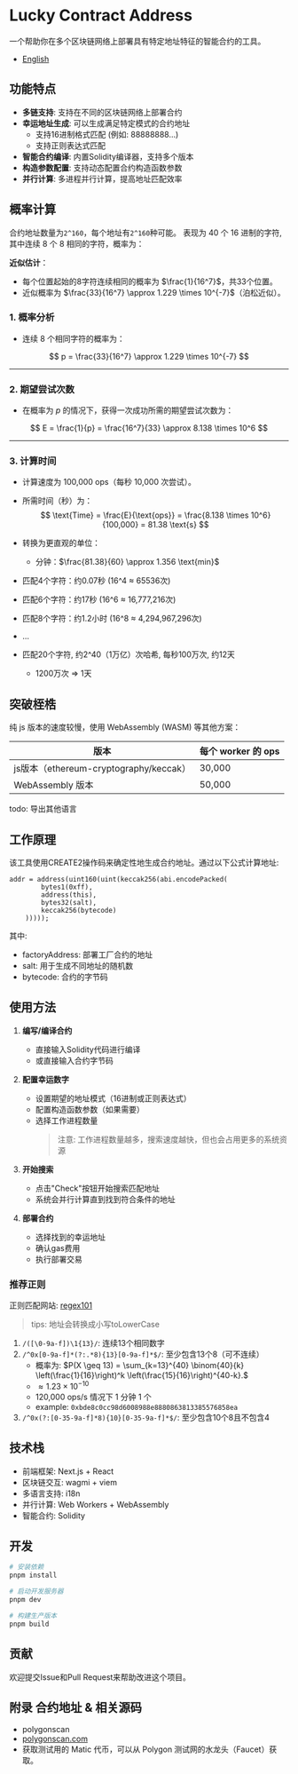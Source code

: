 # Lucky Contract Address

一个帮助你在多个区块链网络上部署具有特定地址特征的智能合约的工具。

- [English](./README_EN.md)

## 功能特点

- **多链支持**: 支持在不同的区块链网络上部署合约
- **幸运地址生成**: 可以生成满足特定模式的合约地址
  - 支持16进制格式匹配 (例如: 88888888...)
  - 支持正则表达式匹配
- **智能合约编译**: 内置Solidity编译器，支持多个版本
- **构造参数配置**: 支持动态配置合约构造函数参数
- **并行计算**: 多进程并行计算，提高地址匹配效率

## 概率计算

合约地址数量为`2^160`，每个地址有`2^160`种可能。
表现为 40 个 16 进制的字符,
其中连续 8 个 8 相同的字符，概率为：

**近似估计**：

- 每个位置起始的8字符连续相同的概率为 $\frac{1}{16^7}$，共33个位置。
- 近似概率为 $\frac{33}{16^7} \approx 1.229 \times 10^{-7}$（泊松近似）。

### 1. **概率分析**

- 连续 8 个相同字符的概率为：

$$
p = \frac{33}{16^7} \approx 1.229 \times 10^{-7}
$$

---

### 2. **期望尝试次数**

- 在概率为 $p$ 的情况下，获得一次成功所需的期望尝试次数为：

$$
E = \frac{1}{p} = \frac{16^7}{33} \approx 8.138 \times 10^6
$$

---

### 3. **计算时间**

- 计算速度为 100,000 ops（每秒 10,000 次尝试）。
- 所需时间（秒）为：
  $$
  \text{Time} = \frac{E}{\text{ops}} = \frac{8.138 \times 10^6}{100,000} = 81.38 \text{s}
  $$
- 转换为更直观的单位：

  - 分钟：$\frac{81.38}{60} \approx 1.356 \text{min}$

- 匹配4个字符：约0.07秒 (16^4 ≈ 65536次)
- 匹配6个字符：约17秒 (16^6 ≈ 16,777,216次)
- 匹配8个字符：约1.2小时 (16^8 ≈ 4,294,967,296次)
- ...
- 匹配20个字符, 约2^40（1万亿）次哈希, 每秒100万次, 约12天
  - 1200万次 => 1天

## 突破桎梏

纯 js 版本的速度较慢，使用 WebAssembly (WASM) 等其他方案：

| 版本                                   | 每个 worker 的 ops |
| -------------------------------------- | ------------------ |
| js版本（ethereum-cryptography/keccak） | 30,000             |
| WebAssembly 版本                       | 50,000             |

todo: 导出其他语言

## 工作原理

该工具使用CREATE2操作码来确定性地生成合约地址。通过以下公式计算地址:

```solidity
addr = address(uint160(uint(keccak256(abi.encodePacked(
        bytes1(0xff),
        address(this),
        bytes32(salt),
        keccak256(bytecode)
    )))));
```

其中:

- factoryAddress: 部署工厂合约的地址
- salt: 用于生成不同地址的随机数
- bytecode: 合约的字节码

## 使用方法

1. **编写/编译合约**

   - 直接输入Solidity代码进行编译
   - 或直接输入合约字节码

2. **配置幸运数字**

   - 设置期望的地址模式（16进制或正则表达式）
   - 配置构造函数参数（如果需要）
   - 选择工作进程数量
     > 注意: 工作进程数量越多，搜索速度越快，但也会占用更多的系统资源

3. **开始搜索**

   - 点击"Check"按钮开始搜索匹配地址
   - 系统会并行计算直到找到符合条件的地址

4. **部署合约**
   - 选择找到的幸运地址
   - 确认gas费用
   - 执行部署交易

### 推荐正则

正则匹配网站: [regex101](https://regex101.com/)

> tips: 地址会转换成小写toLowerCase

1. `/([\0-9a-f])\1{13}/`: 连续13个相同数字
2. `/^0x[0-9a-f]*(?:.*8){13}[0-9a-f]*$/`: 至少包含13个8（可不连续）
   - 概率为: $P(X \geq 13) = \sum_{k=13}^{40} \binom{40}{k} \left(\frac{1}{16}\right)^k \left(\frac{15}{16}\right)^{40-k}.$
   - $\approx 1.23 \times 10^{-10}$
   - 120,000 ops/s 情况下 1 分钟 1 个
   - example: `0xbde8c0cc98d6008988e8880863813385576858ea`
3. `/^0x(?:[0-35-9a-f]*8){10}[0-35-9a-f]*$/`: 至少包含10个8且不包含4

## 技术栈

- 前端框架: Next.js + React
- 区块链交互: wagmi + viem
- 多语言支持: i18n
- 并行计算: Web Workers + WebAssembly
- 智能合约: Solidity

## 开发

```bash
# 安装依赖
pnpm install

# 启动开发服务器
pnpm dev

# 构建生产版本
pnpm build
```

## 贡献

欢迎提交Issue和Pull Request来帮助改进这个项目。

## 附录 合约地址 & 相关源码

- polygonscan
- [polygonscan.com](www.polygonscan.com)
- 获取测试用的 Matic 代币，可以从 Polygon 测试网的水龙头（Faucet）获取。
